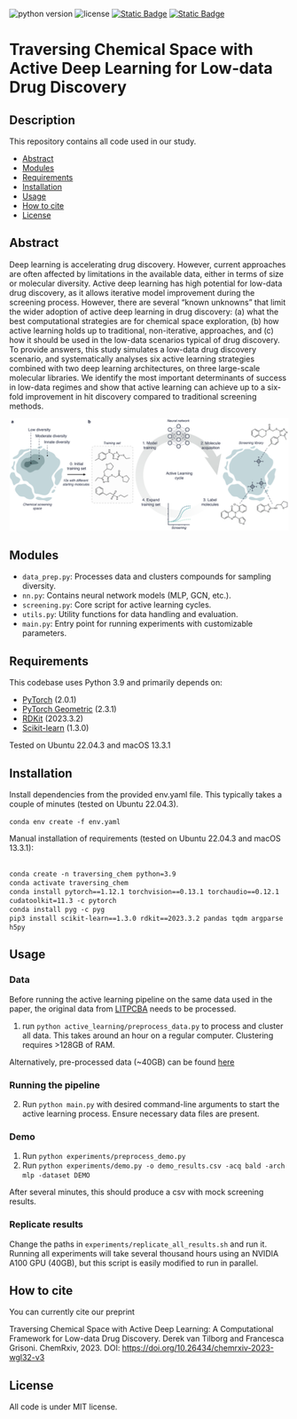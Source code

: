 

![python version](https://img.shields.io/badge/python-3.9_|_3.10_|_3.11-blue)
![license](https://img.shields.io/badge/license-MIT-orange)
[![Static Badge](https://img.shields.io/badge/ChemRxiv-10.26434/chemrxiv--2023--wgl32--v3-8A2BE2)](https://chemrxiv.org/engage/chemrxiv/article-details/65d8833ce9ebbb4db9098cb5)
[![Static Badge](https://img.shields.io/badge/Zenodo-10.5281/zenodo.10781476-54af7d)](https:///zenodo.org/records/10781476)


<h1 id="benchmark-study">Traversing Chemical Space with Active Deep Learning for Low-data Drug Discovery</h1>

 
## Description
This repository contains all code used in our study.

- [Abstract](#abstract)
- [Modules](#modules)
- [Requirements](#requirements)
- [Installation](#installation)
- [Usage](#usage)
- [How to cite](#cite)
- [License](#license)



<h2 id="abstract">Abstract</h2>

Deep learning is accelerating drug discovery. However, current approaches are often affected by limitations in the available data, either in terms of size or molecular diversity. Active deep learning has high potential for low-data drug discovery, as it allows iterative model improvement during the screening process. However, there are several “known unknowns” that limit the wider adoption of active deep learning in drug discovery: (a) what the best computational strategies are for chemical space exploration, (b) how active learning holds up to traditional, non-iterative, approaches, and (c) how it should be used in the low-data scenarios typical of drug discovery. To provide answers, this study simulates a low-data drug discovery scenario, and systematically analyses six active learning strategies combined with two deep learning architectures, on three large-scale molecular libraries. We identify the most important determinants of success in low-data regimes and show that active learning can achieve up to a six-fold improvement in hit discovery compared to traditional screening methods.

![Figure 1](figures/fig1.png)

<h2 id="modules">Modules</h2>

- `data_prep.py`: Processes data and clusters compounds for sampling diversity.
- `nn.py`: Contains neural network models (MLP, GCN, etc.).
- `screening.py`: Core script for active learning cycles.
- `utils.py`: Utility functions for data handling and evaluation.
- `main.py`: Entry point for running experiments with customizable parameters.

<h2 id="requirements">Requirements</h2>

This codebase uses Python 3.9 and primarily depends on:
- [PyTorch](https://pytorch.org/) (2.0.1)
- [PyTorch Geometric](https://pytorch-geometric.readthedocs.io/en/latest/) (2.3.1)
- [RDKit](https://www.rdkit.org/) (2023.3.2)
- [Scikit-learn](https://scikit-learn.org/) (1.3.0)

Tested on Ubuntu 22.04.3 and macOS 13.3.1

<h2 id="Installation">Installation</h2>
Install dependencies from the provided env.yaml file. This typically takes a couple of minutes (tested on Ubuntu 22.04.3).

```conda env create -f env.yaml```

Manual installation of requirements (tested on Ubuntu 22.04.3 and macOS 13.3.1):

```angular2html

conda create -n traversing_chem python=3.9
conda activate traversing_chem
conda install pytorch==1.12.1 torchvision==0.13.1 torchaudio==0.12.1 cudatoolkit=11.3 -c pytorch
conda install pyg -c pyg
pip3 install scikit-learn==1.3.0 rdkit==2023.3.2 pandas tqdm argparse h5py

```

<h2 id="usage">Usage</h2>

### Data 

Before running the active learning pipeline on the same data used in the paper, the original data from [LITPCBA](https://drugdesign.unistra.fr/LIT-PCBA/) needs to be processed.

1. run `python active_learning/preprocess_data.py` to process and cluster all data. This takes around an hour on a regular computer. Clustering requires >128GB of RAM.

Alternatively, pre-processed data (~40GB) can be found [here](https://zenodo.org/records/10781477)

### Running the pipeline
2. Run `python main.py` with desired command-line arguments to start the active learning process. Ensure necessary data files are present.

### Demo
1. Run `python experiments/preprocess_demo.py`
2. Run `python experiments/demo.py -o demo_results.csv -acq bald -arch mlp -dataset DEMO ` 

After several minutes, this should produce a csv with mock screening results.

### Replicate results
Change the paths in `experiments/replicate_all_results.sh` and run it. Running all experiments will take several thousand hours using an NVIDIA A100 GPU (40GB), but this script is easily modified to run in parallel.





<h2 id="cite">How to cite</h2>
You can currently cite our preprint

Traversing Chemical Space with Active Deep Learning: A Computational Framework for Low-data Drug Discovery. Derek van Tilborg and Francesca Grisoni.
ChemRxiv, 2023.
DOI: https://doi.org/10.26434/chemrxiv-2023-wgl32-v3


<h2 id="license">License</h2>

All code is under MIT license.
